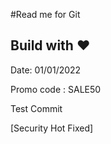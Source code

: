 #Read me for Git


## Build with ❤

Date: 01/01/2022

Promo code : SALE50

Test Commit

[Security Hot Fixed]

